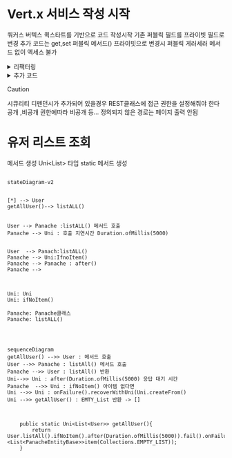 # Vert.x 서비스 작성 시작

쿼커스 버텍스 퀵스타트를 기반으로 코드 작성시작
기존 퍼블릭 필드를 프라이빗 필드로 변경
 추가 코드는 get,set 퍼블릭 메서드()
프라이빗으로 변경시 퍼블릭 게러세러 메서드 없이
엑세스 불가

<details>
 
 ## 수정된 내용
 
 <summary> 리팩터링 </summary>


```mermaid

---
title: Entity.java
---

classDiagram
  direction RL

  class 수정전 {

   public Long id
   public String name

    }

수정후:   private Long id
 수정후:  private String name


수정후 <|-- 수정전


```

</details>


<details>
  
  <summary> 추가 코드 </summary>


  ### 엑세스 하기 위한 메서드 생성
  

> 
> 롬북을 사용하여 자동생성 하는 방법도 있다
>

  
  
```java
    public String getName(){
        return name;
    }

    public Long getId(){
        return id;
    }

    public void setName(String name){
        this.name=name;
    }

    public void setId(Long id){
        this.id=id;
    }
```

</details>


> [!CAUTION]
> 시큐리티 디펜던시가 추가되어 있을경우 REST클래스에 접근 권한을 설정해줘야 한다
> 공개 ,비공개 권한에따라 비공개 등... 정의되지 않은 경로는 페이지 출력 안됨


# 유저 리스트 조회

메서드 생성
Uni<List<User>> 타입 static 메서드 생성
```mermaid

stateDiagram-v2


[*] --> User
getAllUser()--> listALL()


User --> Panache :listALL() 메서드 호출
Panache --> Uni : 호출 지연시간 Duration.ofMillis(5000)


User  --> Panach:listALL()
Panache --> Uni:IfnoItem()
Panache --> Panache : after()
Panache --> 



Uni: Uni
Uni: ifNoItem()

Panache: Panache클래스
Panache: listALL()



```


```mermaid

sequenceDiagram
getAllUser() -->> User : 메서드 호출 
User -->> Panache : listAll() 메서드 호출
Panache -->> User : listAll() 반환
Uni-->> Uni : after(Duration.ofMillis(5000) 응답 대기 시간
Panache  -->> Uni : ifNoItem() 아이템 없다면
Uni -->> Uni : onFailure().recoverWithUni(Uni.createFrom()
Uni -->> getAllUser() : EMTY_List 반환 -> []



```

```
    public static Uni<List<User>> getAllUser(){
        return User.listAll().ifNoItem().after(Duration.ofMillis(5000)).fail().onFailure().recoverWithUni(Uni.createFrom().<List<PanacheEntityBase>>item(Collections.EMPTY_LIST));
    }

```




